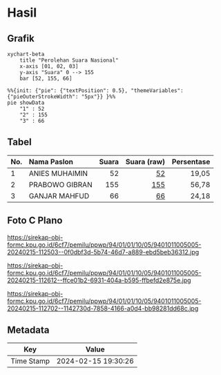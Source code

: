 # Hasil

## Grafik

```mermaid
xychart-beta
    title "Perolehan Suara Nasional"
    x-axis [01, 02, 03]
    y-axis "Suara" 0 --> 155
    bar [52, 155, 66]
```

```mermaid
%%{init: {"pie": {"textPosition": 0.5}, "themeVariables": {"pieOuterStrokeWidth": "5px"}} }%%
pie showData
    "1" : 52
    "2" : 155
    "3" : 66
```

## Tabel

| No. | Nama Paslon    | Suara | Suara (raw) | Persentase |
|:--- |:-------------- | -----:| -----------:| ----------:|
| 1   | ANIES MUHAIMIN | 52    | [52][p-1]   | 19,05      |
| 2   | PRABOWO GIBRAN | 155   | [155][p-2]  | 56,78      |
| 3   | GANJAR MAHFUD  | 66    | [66][p-3]   | 24,18      |


[p-1]: https://github.com/gigit-pemilu/pemilu-2024/blob/main/pilpres/hitung-suara/sub/94-papua-tengah/sub/01-nabire/sub/01-nabire/sub/1005-karang-tumaritis/sub/005-tps/sub/paslon-1.txt
[p-2]: https://github.com/gigit-pemilu/pemilu-2024/blob/main/pilpres/hitung-suara/sub/94-papua-tengah/sub/01-nabire/sub/01-nabire/sub/1005-karang-tumaritis/sub/005-tps/sub/paslon-2.txt
[p-3]: https://github.com/gigit-pemilu/pemilu-2024/blob/main/pilpres/hitung-suara/sub/94-papua-tengah/sub/01-nabire/sub/01-nabire/sub/1005-karang-tumaritis/sub/005-tps/sub/paslon-3.txt

## Foto C Plano

https://sirekap-obj-formc.kpu.go.id/6cf7/pemilu/ppwp/94/01/01/10/05/9401011005005-20240215-112503--0f0dbf3d-5b74-46d7-a889-ebd5beb36312.jpg

https://sirekap-obj-formc.kpu.go.id/6cf7/pemilu/ppwp/94/01/01/10/05/9401011005005-20240215-112612--ffce01b2-6931-404a-b595-ffbefd2e875e.jpg

https://sirekap-obj-formc.kpu.go.id/6cf7/pemilu/ppwp/94/01/01/10/05/9401011005005-20240215-112702--1142730d-7858-4166-a0d4-bb98281dd68c.jpg


## Metadata

| Key        | Value               |
| ---------- | ------------------- |
| Time Stamp | 2024-02-15 19:30:26 |




